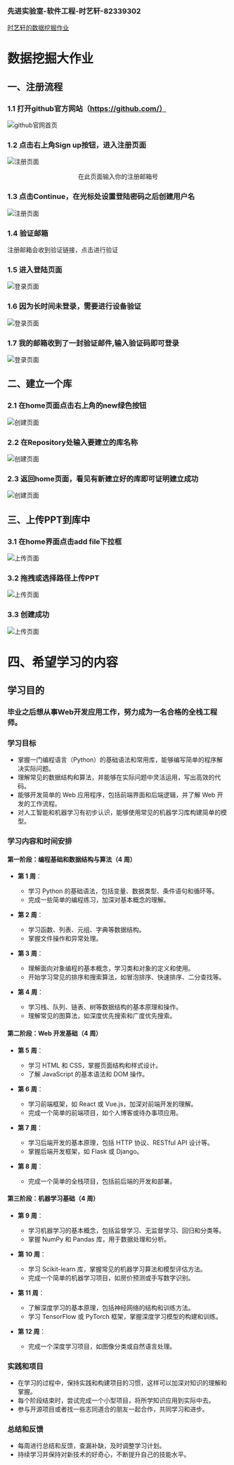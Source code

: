 ### 先进实验室-软件工程-时艺轩-82339302

[时艺轩的数据挖掘作业](https://github.com/TACERS/SYXDataMining/edit/main/README.md)

# 数据挖掘大作业
## 一、注册流程
### 1.1 打开github官方网站（https://github.com/）
![github官网首页](https://github.com/TACERS/SYXDataMining/blob/main/1.png)
### 1.2 点击右上角Sign up按钮，进入注册页面
![注册页面](https://github.com/TACERS/SYXDataMining/blob/main/2.png)
<p align="center">在此页面输入你的注册邮箱号</p>

### 1.3 点击Continue，在光标处设置登陆密码之后创建用户名
![注册页面](https://github.com/TACERS/SYXDataMining/blob/main/8.png)

### 1.4 验证邮箱
<p>注册邮箱会收到验证链接，点击进行验证</p>

### 1.5 进入登陆页面
![登录页面](https://github.com/TACERS/SYXDataMining/blob/main/3.png)

### 1.6 因为长时间未登录，需要进行设备验证
![登录页面](https://github.com/TACERS/SYXDataMining/blob/main/4.png)

### 1.7 我的邮箱收到了一封验证邮件,输入验证码即可登录
![登录页面](https://github.com/TACERS/SYXDataMining/blob/main/5.png)

## 二、建立一个库
### 2.1 在home页面点击右上角的new绿色按钮
![创建页面](https://github.com/TACERS/SYXDataMining/blob/main/5.png)

### 2.2 在Repository处输入要建立的库名称
![创建页面](https://github.com/TACERS/SYXDataMining/blob/main/6.png)

### 2.3 返回home页面，看见有新建立好的库即可证明建立成功
![创建页面](https://github.com/TACERS/SYXDataMining/blob/main/5.png)

## 三、上传PPT到库中
### 3.1 在home界面点击add file下拉框
![上传页面](https://github.com/TACERS/SYXDataMining/blob/main/10.png)

### 3.2 拖拽或选择路径上传PPT
![上传页面](https://github.com/TACERS/SYXDataMining/blob/main/7.png)

### 3.3 创建成功
![上传页面](https://github.com/TACERS/SYXDataMining/blob/main/9.png)


# 四、希望学习的内容
## 学习目的
### 毕业之后想从事Web开发应用工作，努力成为一名合格的全栈工程师。

### 学习目标

- 掌握一门编程语言（Python）的基础语法和常用库，能够编写简单的程序解决实际问题。
- 理解常见的数据结构和算法，并能够在实际问题中灵活运用，写出高效的代码。
- 能够开发简单的 Web 应用程序，包括前端界面和后端逻辑，并了解 Web 开发的工作流程。
- 对人工智能和机器学习有初步认识，能够使用常见的机器学习库构建简单的模型。

### 学习内容和时间安排

#### 第一阶段：编程基础和数据结构与算法（4 周）

- **第 1 周**：
  - 学习 Python 的基础语法，包括变量、数据类型、条件语句和循环等。
  - 完成一些简单的编程练习，加深对基本概念的理解。

- **第 2 周**：
  - 学习函数、列表、元组、字典等数据结构。
  - 掌握文件操作和异常处理。

- **第 3 周**：
  - 理解面向对象编程的基本概念，学习类和对象的定义和使用。
  - 开始学习常见的排序和搜索算法，如冒泡排序、快速排序、二分查找等。

- **第 4 周**：
  - 学习栈、队列、链表、树等数据结构的基本原理和操作。
  - 理解常见的图算法，如深度优先搜索和广度优先搜索。

#### 第二阶段：Web 开发基础（4 周）

- **第 5 周**：
  - 学习 HTML 和 CSS，掌握页面结构和样式设计。
  - 了解 JavaScript 的基本语法和 DOM 操作。

- **第 6 周**：
  - 学习前端框架，如 React 或 Vue.js，加深对前端开发的理解。
  - 完成一个简单的前端项目，如个人博客或待办事项应用。

- **第 7 周**：
  - 学习后端开发的基本原理，包括 HTTP 协议、RESTful API 设计等。
  - 掌握后端开发框架，如 Flask 或 Django。

- **第 8 周**：
  - 完成一个简单的全栈项目，包括前后端的开发和部署。

#### 第三阶段：机器学习基础（4 周）

- **第 9 周**：
  - 学习机器学习的基本概念，包括监督学习、无监督学习、回归和分类等。
  - 掌握 NumPy 和 Pandas 库，用于数据处理和分析。

- **第 10 周**：
  - 学习 Scikit-learn 库，掌握常见的机器学习算法和模型评估方法。
  - 完成一个简单的机器学习项目，如房价预测或手写数字识别。

- **第 11 周**：
  - 了解深度学习的基本原理，包括神经网络的结构和训练方法。
  - 学习 TensorFlow 或 PyTorch 框架，掌握深度学习模型的构建和训练。

- **第 12 周**：
  - 完成一个深度学习项目，如图像分类或自然语言处理。

### 实践和项目

- 在学习的过程中，保持实践和构建项目的习惯，这样可以加深对知识的理解和掌握。
- 每个阶段结束时，尝试完成一个小型项目，将所学知识应用到实际中去。
- 参与开源项目或者找一些志同道合的朋友一起合作，共同学习和进步。

### 总结和反馈

- 每周进行总结和反馈，查漏补缺，及时调整学习计划。
- 持续学习并保持对新技术的好奇心，不断提升自己的技能水平。
